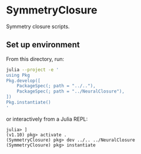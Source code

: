 # SymmetryClosure

Symmetry closure scripts.

## Set up environment

From this directory, run:

```sh
julia --project -e '
using Pkg
Pkg.develop([
    PackageSpec(; path = "../.."),
    PackageSpec(; path = "../NeuralClosure"),
])
Pkg.instantiate()
'
```

or interactively from a Julia REPL:

```julia-repl
julia> ]
(v1.10) pkg> activate .
(SymmetryClosure) pkg> dev ../.. ../NeuralClosure
(SymmetryClosure) pkg> instantiate
```
